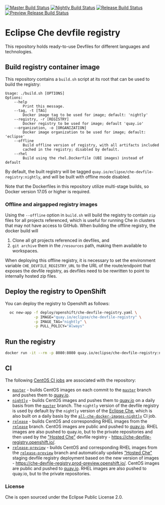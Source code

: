 [![Master Build Status](https://ci.centos.org/buildStatus/icon?subject=master&job=devtools-che-devfile-registry-build-master/)](https://ci.centos.org/job/devtools-che-devfile-registry-build-master/)
[![Nightly Build Status](https://ci.centos.org/buildStatus/icon?subject=nightly&job=devtools-che-devfile-registry-nightly/)](https://ci.centos.org/job/devtools-che-devfile-registry-nightly/)
[![Release Build Status](https://ci.centos.org/buildStatus/icon?subject=release&job=devtools-che-devfile-registry-release/)](https://ci.centos.org/job/devtools-che-devfile-registry-release/)
[![Preview Release Build Status](https://ci.centos.org/buildStatus/icon?subject=release-preview&job=devtools-che-devfile-registry-release-preview/)](https://ci.centos.org/job/devtools-che-devfile-registry-release-preview/)

# Eclipse Che devfile registry

This repository holds ready-to-use Devfiles for different languages and technologies.

## Build registry container image

This repository contains a `build.sh` script at its root that can be used to build the registry:
```
Usage: ./build.sh [OPTIONS]
Options:
    --help
        Print this message.
    --tag, -t [TAG]
        Docker image tag to be used for image; default: 'nightly'
    --registry, -r [REGISTRY]
        Docker registry to be used for image; default 'quay.io'
    --organization, -o [ORGANIZATION]
        Docker image organization to be used for image; default: 'eclipse'
    --offline
        Build offline version of registry, with all artifacts included
        cached in the registry; disabled by default.
    --rhel
        Build using the rhel.Dockerfile (UBI images) instead of default
```
By default, the built registry will be tagged `quay.io/eclipse/che-devfile-registry:nightly`, and will be built with offline mode disabled.

Note that the Dockerfiles in this repository utilize multi-stage builds, so Docker version 17.05 or higher is required.

### Offline and airgapped registry images

Using the `--offline` option in `build.sh` will build the registry to contain `zip` files for all projects referenced, which is useful for running Che in clusters that may not have access to GitHub. When building the offline registry, the docker build will

1. Clone all git projects referenced in devfiles, and
2. `git archive` them in the `/resources` path, making them available to workspaces.

When deploying this offline registry, it is necessary to set the environment variable `CHE_DEVFILE_REGISTRY_URL` to the URL of the route/endpoint that exposes the devfile registry, as devfiles need to be rewritten to point to internally hosted zip files.

## Deploy the registry to OpenShift

You can deploy the registry to Openshift as follows:

```bash
  oc new-app -f deploy/openshift/che-devfile-registry.yaml \
             -p IMAGE="quay.io/eclipse/che-devfile-registry" \
             -p IMAGE_TAG="nightly" \
             -p PULL_POLICY="Always"
```

## Run the registry

```bash
docker run -it --rm -p 8080:8080 quay.io/eclipse/che-devfile-registry:nightly
```

## CI
The following [CentOS CI jobs](https://ci.centos.org/) are associated with the repository:

- [`master`](https://ci.centos.org/job/devtools-che-devfile-registry-build-master/) - builds CentOS images on each commit to the [`master`](https://github.com/eclipse/che-devfile-registry/tree/master) branch and pushes them to [quay.io](https://quay.io/organization/eclipse).
- [`nightly`](https://ci.centos.org/job/devtools-che-devfile-registry-nightly/) - builds CentOS images and pushes them to [quay.io](https://quay.io/organization/eclipse) on a daily basis from the [`master`](https://github.com/eclipse/che-devfile-registry/tree/master) branch. The `nightly` version of the devfile registry is used by default by the `nightly` version of the [Eclipse Che](https://github.com/eclipse/che), which is also built on a daily basis by the [`all-che-docker-images-nightly`](all-che-docker-images-nightly/) CI job.
- [`release`](https://ci.centos.org/job/devtools-che-devfile-registry-release/) - builds CentOS and corresponding RHEL images from the [`release`](https://github.com/eclipse/che-devfile-registry/tree/release) branch. CentOS images are public and pushed to [quay.io](https://quay.io/organization/eclipse). RHEL images are also pushed to quay.io, but to the private repositories and then used by the ["Hosted Che"](https://www.eclipse.org/che/docs/che-7/hosted-che/) devfile registry - https://che-devfile-registry.openshift.io/. 
- [`release-preview`](https://ci.centos.org/job/devtools-che-devfile-registry-release-preview/) - builds CentOS and corresponding RHEL images from the [`release-preview`](https://github.com/eclipse/che-devfile-registry/tree/release-preview) branch and automatically updates ["Hosted Che"](https://www.eclipse.org/che/docs/che-7/hosted-che/) staging devfile registry deployment based on the new version of images - https://che-devfile-registry.prod-preview.openshift.io/. CentOS images are public and pushed to [quay.io](https://quay.io/organization/eclipse). RHEL images are also pushed to quay.io, but to the private repositories.

### License

Che is open sourced under the Eclipse Public License 2.0.
